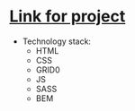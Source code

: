 # [Link for project](https://nikita1999ua.github.io/DSGN-Template.github.io/)
* Technology stack:
  * HTML
  * CSS
  * GRID0
  * JS
  * SASS
  * BEM

